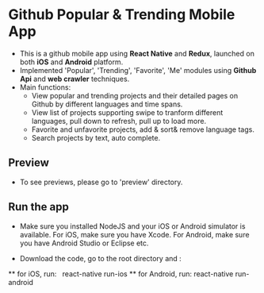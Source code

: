 # Github Popular & Trending Mobile App
* This is a github mobile app using **React Native** and **Redux**, launched on both **iOS** and **Android** platform.
* Implemented 'Popular', 'Trending', 'Favorite', 'Me' modules using **Github Api** and **web crawler** techniques.
* Main functions: 
    * View popular and trending projects and their detailed pages on Github by different languages and time spans. 
    * View list of projects supporting swipe to tranform different languages, pull down to refresh, pull up to load more.
    * Favorite and unfavorite projects, add & sort& remove language tags. 
    * Search projects by text, auto complete.

## Preview 
* To see previews, please go to 'preview' directory.

## Run the app
* Make sure you installed NodeJS and your iOS or Android simulator is available. For iOS, make sure you have Xcode. For Android, make sure you have Android Studio or Eclipse etc. 

* Download the code, go to the root directory and :

** for iOS, run:   react-native run-ios
** for Android, run: react-native run-android
